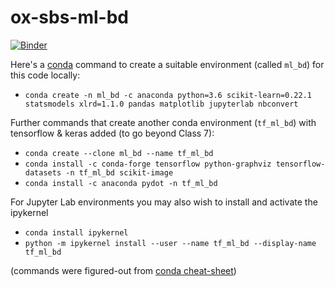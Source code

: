 # ox-sbs-ml-bd

[![Binder](https://mybinder.org/badge_logo.svg)](https://mybinder.org/v2/gh/jeremy-large/ox-sbs-ml-bd/master)


Here's a [conda](https://www.anaconda.com/products/individual) command to create a suitable environment (called `ml_bd`) for this code locally:
* `conda create -n ml_bd -c anaconda python=3.6 scikit-learn=0.22.1 statsmodels xlrd=1.1.0 pandas matplotlib jupyterlab nbconvert`


Further commands that create another conda environment (`tf_ml_bd`) with tensorflow & keras added (to go beyond Class 7):
* `conda create --clone ml_bd --name tf_ml_bd`
* `conda install -c conda-forge tensorflow python-graphviz tensorflow-datasets -n tf_ml_bd scikit-image`
* `conda install -c anaconda pydot -n tf_ml_bd`


For Jupyter Lab environments you may also wish to install and activate the ipykernel
* `conda install ipykernel`
* `python -m ipykernel install --user --name tf_ml_bd --display-name tf_ml_bd`

(commands were figured-out from [conda cheat-sheet](https://docs.conda.io/projects/conda/en/4.6.0/_downloads/52a95608c49671267e40c689e0bc00ca/conda-cheatsheet.pdf))

